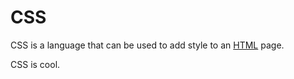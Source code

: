 # CSS

CSS is a language that can be used to add style to an [HTML](/wiki/HTML) page.

CSS is cool.